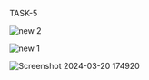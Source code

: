 TASK-5



   


![new 2](https://github.com/K-P-Shwetha/RISC-V/assets/160413577/ad440d15-ba39-4d37-991d-fdb3ab0a4995)







![new 1](https://github.com/K-P-Shwetha/RISC-V/assets/160413577/ba5636d2-7434-4b85-970b-53fb3713ef76)







![Screenshot 2024-03-20 174920](https://github.com/K-P-Shwetha/RISC-V/assets/160413577/05660623-b837-4bac-8361-b8cc420f872b)
